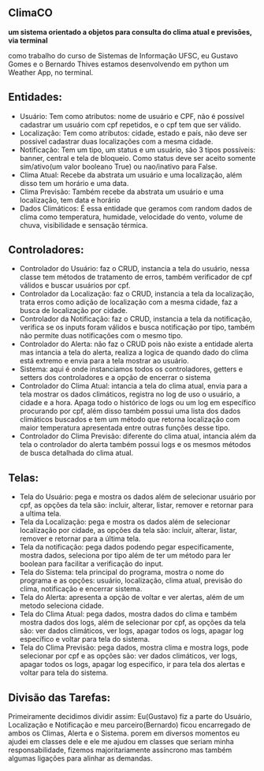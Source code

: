 ## ClimaCO
**um sistema orientado a objetos para consulta do clima atual e previsões, via terminal**

como trabalho do curso de Sistemas de Informação UFSC, eu Gustavo Gomes e o Bernardo Thives estamos desenvolvendo em python um Weather App, no terminal.

## Entidades:
- Usuário: Tem como atributos: nome de usuário e CPF, não é possível cadastrar um usuário com cpf repetidos, e o cpf tem que ser válido.
- Localização: Tem como atributos: cidade, estado e país, não deve ser possivel cadastrar duas localizações com a mesma cidade.
- Notificação: Tem um tipo, um status e um usuário, são 3 tipos possíveis: banner, central e tela de bloqueio. Como status deve ser aceito somente sim/ativo(um valor booleano True) ou nao/inativo para False.
- Clima Atual: Recebe da abstrata um usuário e uma localização, além disso tem um horário e uma data.
- Clima Previsão: Também recebe da abstrata um usuário e uma localização, tem data e horário
- Dados Climáticos: É essa entidade que geramos com random dados de clima como temperatura, humidade, velocidade do vento, volume de chuva, visibilidade e sensação térmica.

## Controladores:
- Controlador do Usuário: faz o CRUD, instancia a tela do usuário, nessa classe tem métodos de tratamento de erros, também verificador de cpf válidos e buscar usuários por cpf.
- Controlador da Localização: faz o CRUD, instancia a tela da localização, trata erros como adição de localização com a mesma cidade, faz a busca de localização por cidade.
- Controlador da Notificação: faz o CRUD, instancia a tela da notificação, verifica se os inputs foram válidos e busca notificação por tipo, também não permite duas notificações com o mesmo tipo.
- Controlador do Alerta: não faz o CRUD pois não existe a entidade alerta mas intancia a tela do alerta, realiza a logica de quando dado do clima está extremo e envia para a tela mostrar ao usuário.
- Sistema: aqui é onde instanciamos todos os controladores, getters e setters dos controladores e a opção de encerrar o sistema
- Controlador do Clima Atual: intancia a tela do clima atual, envia para a tela mostrar os dados climáticos, registra no log de uso o usuário, a cidade e a hora. Apaga todo o histórico de logs ou um log em específico procurando por cpf, além disso também possui uma lista dos dados climáticos buscados e tem um método que retorna localização com maior temperatura apresentada entre outras funções desse tipo.
- Controlador do Clima Previsão: diferente do clima atual, intancia além da tela o controlador do alerta também possui logs e os mesmos métodos de busca detalhada do clima atual.

## Telas:
- Tela do Usuário: pega e mostra os dados além de selecionar usuário por cpf, as opções da tela são: incluir, alterar, listar, remover e retornar para a ultima tela.
- Tela da Localização: pega e mostra os dados além de selecionar localização por cidade, as opções da tela são: incluir, alterar, listar, remover e retornar para a última tela.
- Tela da notificação: pega dados podendo pegar especificamente, mostra dados, seleciona por tipo além de ter um método para ler boolean para facilitar a verificação do input.
- Tela do Sistema: tela principal do programa, mostra o nome do programa e as opções: usuário, localização, clima atual, previsão do clima, notificação e encerrar sistema.
- Tela do Alerta: apresenta a opção de voltar e ver alertas, além de um metodo seleciona cidade.
- Tela do Clima Atual: pega dados, mostra dados do clima e também mostra dados dos logs, além de selecionar por cpf, as opções da tela são: ver dados climáticos, ver logs, apagar todos os logs, apagar log específico e voltar para tela do sistema.
- Tela do Clima Previsão: pega dados, mostra clima e mostra logs, pode selecionar por cpf e as opções são: ver dados climáticos, ver logs, apagar todos os logs, apagar log especifico, ir para tela dos alertas e voltar para tela do sistema.

## Divisão das Tarefas:
Primeiramente decidimos dividir assim: Eu(Gustavo) fiz a parte do Usuário, Localização e Notificação e meu parceiro(Bernardo) ficou encarregado de ambos os Climas, Alerta e o Sistema. porem em diversos momentos eu ajudei em classes dele e ele me ajudou em classes que seriam minha responsabilidade, fizemos majoritariamente assíncrono mas também algumas ligações para alinhar as demandas.
